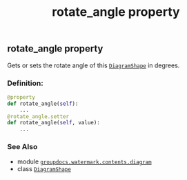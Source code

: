 ﻿---
title: rotate_angle property
second_title: GroupDocs.Watermark for Python via .NET API References
description: 
type: docs
url: /python-net/groupdocs.watermark.contents.diagram/diagramshape/rotate_angle/
is_root: false
weight: 100
---

## rotate_angle property


Gets or sets the rotate angle of this [`DiagramShape`](/watermark/python-net/groupdocs.watermark.contents.diagram/diagramshape) in degrees.
### Definition:
```python
@property
def rotate_angle(self):
    ...
@rotate_angle.setter
def rotate_angle(self, value):
    ...
```

### See Also
* module [`groupdocs.watermark.contents.diagram`](../../)
* class [`DiagramShape`](/watermark/python-net/groupdocs.watermark.contents.diagram/diagramshape)
